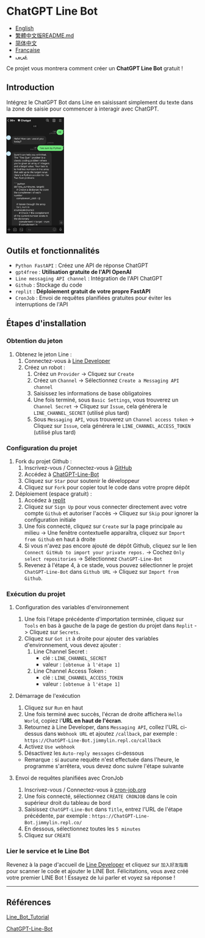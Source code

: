 # ChatGPT Line Bot

* [English](README.md)
* [繁體中文版README.md](README.zh-TW.md)
* [简体中文](README.zh-CN.md)
* [Française](README.French.md)
* [عربى](README.Arabic.md)

Ce projet vous montrera comment créer un **ChatGPT Line Bot** gratuit !

## Introduction

Intégrez le ChatGPT Bot dans Line en saisissant simplement du texte dans la zone de saisie pour commencer à interagir avec ChatGPT.

<img src="img/2023-10-25-10-03-47.png" width="30%" />

## Outils et fonctionnalités

* `Python FastAPI` : Créez une API de réponse ChatGPT
* `gpt4free` : **Utilisation gratuite de l'API OpenAI**
* `Line messaging API channel` : Intégration de l'API ChatGPT
* `Github` : Stockage du code
* `replit` : **Déploiement gratuit de votre propre FastAPI**
* `CronJob` : Envoi de requêtes planifiées gratuites pour éviter les interruptions de l'API


## Étapes d'installation

### Obtention du jeton

1. Obtenez le jeton Line :
    1. Connectez-vous à [Line Developer](https://developers.line.biz/zh-hant/)
    2. Créez un robot :
        1. Créez un `Provider` -> Cliquez sur `Create`
        2. Créez un `Channel` -> Sélectionnez `Create a Messaging API channel`
        3. Saisissez les informations de base obligatoires
        4. Une fois terminé, sous `Basic Settings`, vous trouverez un `Channel Secret` -> Cliquez sur `Issue`, cela générera le `LINE_CHANNEL_SECRET` (utilisé plus tard)
        5. Sous `Messaging API`, vous trouverez un `Channel access token` -> Cliquez sur `Issue`, cela générera le `LINE_CHANNEL_ACCESS_TOKEN` (utilisé plus tard)

### Configuration du projet
1. Fork du projet Github :
    1. Inscrivez-vous / Connectez-vous à [GitHub](https://github.com/)
    2. Accédez à [ChatGPT-Line-Bot](https://github.com/Lin-jun-xiang/ChatGPT-Line-Bot)
    3. Cliquez sur `Star` pour soutenir le développeur
    4. Cliquez sur `Fork` pour copier tout le code dans votre propre dépôt
2. Déploiement (espace gratuit) :
    1. Accédez à [replit](https://replit.com/)
    2. Cliquez sur `Sign Up` pour vous connecter directement avec votre compte `Github` et autoriser l'accès -> Cliquez sur `Skip` pour ignorer la configuration initiale
    3. Une fois connecté, cliquez sur `Create` sur la page principale au milieu -> Une fenêtre contextuelle apparaîtra, cliquez sur `Import from Github` en haut à droite
    4. Si vous n'avez pas encore ajouté de dépôt Github, cliquez sur le lien `Connect GitHub to import your private repos.` -> Cochez `Only select repositories` -> Sélectionnez `ChatGPT-Line-Bot`
    5. Revenez à l'étape 4, à ce stade, vous pouvez sélectionner le projet `ChatGPT-Line-Bot` dans `Github URL` -> Cliquez sur `Import from Github`.

### Exécution du projet
1. Configuration des variables d'environnement
    1. Une fois l'étape précédente d'importation terminée, cliquez sur `Tools` en bas à gauche de la page de gestion du projet dans `Replit` -> Cliquez sur `Secrets`.
    2. Cliquez sur `Got it` à droite pour ajouter des variables d'environnement, vous devez ajouter :
        1. Line Channel Secret :
            - clé : `LINE_CHANNEL_SECRET`
            - valeur : `[obtenue à l'étape 1]`
        2. Line Channel Access Token :
            - clé : `LINE_CHANNEL_ACCESS_TOKEN`
            - valeur : `[obtenue à l'étape 1]`

2. Démarrage de l'exécution
    1. Cliquez sur `Run` en haut
    2. Une fois terminé avec succès, l'écran de droite affichera `Hello World`, copiez l'**URL en haut de l'écran**.
    3. Retournez à Line Developer, dans `Messaging API`, collez l'URL ci-dessus dans `Webhook URL` et ajoutez `/callback`, par exemple : `https://ChatGPT-Line-Bot.jimmylin.repl.co/callback`
    4. Activez `Use webhook`
    5. Désactivez les `Auto-reply messages` ci-dessous
    - Remarque : si aucune requête n'est effectuée dans l'heure, le programme s'arrêtera, vous devez donc suivre l'étape suivante

3. Envoi de requêtes planifiées avec CronJob
    1. Inscrivez-vous / Connectez-vous à [cron-job.org](https://cron-job.org/en/)
    2. Une fois connecté, sélectionnez `CREATE CRONJOB` dans le coin supérieur droit du tableau de bord
    3. Saisissez `ChatGPT-Line-Bot` dans `Title`, entrez l'URL de l'étape précédente, par exemple : `https://ChatGPT-Line-Bot.jimmylin.repl.co/`
    4. En dessous, sélectionnez toutes les `5 minutes`
    5. Cliquez sur `CREATE`

### Lier le service et le Line Bot

Revenez à la page d'accueil de [Line Developer](https://developers.line.biz/zh-hant/) et cliquez sur `加入好友指南` pour scanner le code et ajouter le LINE Bot. Félicitations, vous avez créé votre premier LINE Bot ! Essayez de lui parler et voyez sa réponse !

---

## Références

[Line_Bot_Tutorial](https://github.com/FawenYo/LINE_Bot_Tutorial)

[ChatGPT-Line-Bot](https://github.com/TheExplainthis/ChatGPT-Line-Bot)
